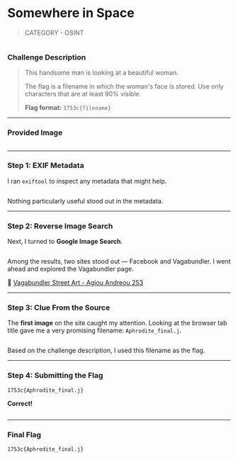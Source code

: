 # Somewhere in Space

> CATEGORY - OSINT

<figure><img src="https://3066381948-files.gitbook.io/~/files/v0/b/gitbook-x-prod.appspot.com/o/spaces%2F1v4zpYg12djm83qExa3x%2Fuploads%2FIIo0HRBI3M1dcBA36km7%2FPasted%20image%2020250412215127.png?alt=media&#x26;token=fb0b80eb-270b-435c-a917-59da4a363d5d" alt=""><figcaption></figcaption></figure>

### Challenge Description

> This handsome man is looking at a beautiful woman.
>
> The flag is a filename in which the woman's face is stored. Use only characters that are at least 90% visible.
>
> **Flag format:** `1753c{filename}`

***

### Provided Image

<figure><img src="https://3066381948-files.gitbook.io/~/files/v0/b/gitbook-x-prod.appspot.com/o/spaces%2F1v4zpYg12djm83qExa3x%2Fuploads%2Fd9QaFOm9YVQY1hDuH2Lj%2FPasted%20image%2020250412215218.png?alt=media&#x26;token=85ae4823-1f1f-44b0-902c-7982f4ee7328" alt=""><figcaption></figcaption></figure>

***

### Step 1: EXIF Metadata

I ran `exiftool` to inspect any metadata that might help.

<figure><img src="https://3066381948-files.gitbook.io/~/files/v0/b/gitbook-x-prod.appspot.com/o/spaces%2F1v4zpYg12djm83qExa3x%2Fuploads%2F4GrwA5GnxgmR8HCz8FKJ%2FPasted%20image%2020250412215401.png?alt=media&#x26;token=861e1089-56ad-4978-a2c3-b2ac904b92ba" alt=""><figcaption></figcaption></figure>

Nothing particularly useful stood out in the metadata.

***

### Step 2: Reverse Image Search

Next, I turned to **Google Image Search**.

<figure><img src="https://3066381948-files.gitbook.io/~/files/v0/b/gitbook-x-prod.appspot.com/o/spaces%2F1v4zpYg12djm83qExa3x%2Fuploads%2FbaMGATO5VT5Rn6qx4LlS%2FPasted%20image%2020250412215631.png?alt=media&#x26;token=9bfcf0f5-ffba-4cf1-a0e0-e207930f3f76" alt=""><figcaption></figcaption></figure>

Among the results, two sites stood out — Facebook and Vagabundler. I went ahead and explored the Vagabundler page.

🔗 [Vagabundler Street Art - Agiou Andreou 253](https://vagabundler.com/cyprus/streetart-map-limassol/agiou-andreou-253/)

***

### Step 3: Clue From the Source

The **first image** on the site caught my attention. Looking at the browser tab title gave me a very promising filename: `Aphrodite_final.j`.

<figure><img src="https://3066381948-files.gitbook.io/~/files/v0/b/gitbook-x-prod.appspot.com/o/spaces%2F1v4zpYg12djm83qExa3x%2Fuploads%2FGymhgGRL1sQnEARZzuey%2FPasted%20image%2020250412215844.png?alt=media&#x26;token=f4b2c3e6-640e-467c-bbf2-702d2ad71551" alt=""><figcaption></figcaption></figure>

Based on the challenge description, I used this filename as the flag.

***

### Step 4: Submitting the Flag

```
1753c{Aphrodite_final.j}
```

**Correct!**

<figure><img src="https://3066381948-files.gitbook.io/~/files/v0/b/gitbook-x-prod.appspot.com/o/spaces%2F1v4zpYg12djm83qExa3x%2Fuploads%2FwK3fYIxPqz2OGTg9rEcp%2FPasted%20image%2020250412220118.png?alt=media&#x26;token=6596cc7f-1cc3-4f13-9843-929ef5be3dc3" alt=""><figcaption></figcaption></figure>

***

### Final Flag

```
1753c{Aphrodite_final.j}
```

